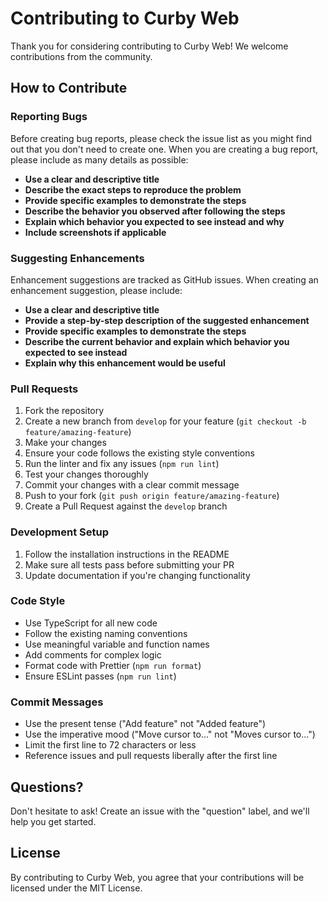 # Contributing to Curby Web

Thank you for considering contributing to Curby Web! We welcome contributions from the community.

## How to Contribute

### Reporting Bugs

Before creating bug reports, please check the issue list as you might find out that you don't need to create one. When you are creating a bug report, please include as many details as possible:

- **Use a clear and descriptive title**
- **Describe the exact steps to reproduce the problem**
- **Provide specific examples to demonstrate the steps**
- **Describe the behavior you observed after following the steps**
- **Explain which behavior you expected to see instead and why**
- **Include screenshots if applicable**

### Suggesting Enhancements

Enhancement suggestions are tracked as GitHub issues. When creating an enhancement suggestion, please include:

- **Use a clear and descriptive title**
- **Provide a step-by-step description of the suggested enhancement**
- **Provide specific examples to demonstrate the steps**
- **Describe the current behavior and explain which behavior you expected to see instead**
- **Explain why this enhancement would be useful**

### Pull Requests

1. Fork the repository
2. Create a new branch from `develop` for your feature (`git checkout -b feature/amazing-feature`)
3. Make your changes
4. Ensure your code follows the existing style conventions
5. Run the linter and fix any issues (`npm run lint`)
6. Test your changes thoroughly
7. Commit your changes with a clear commit message
8. Push to your fork (`git push origin feature/amazing-feature`)
9. Create a Pull Request against the `develop` branch

### Development Setup

1. Follow the installation instructions in the README
2. Make sure all tests pass before submitting your PR
3. Update documentation if you're changing functionality

### Code Style

- Use TypeScript for all new code
- Follow the existing naming conventions
- Use meaningful variable and function names
- Add comments for complex logic
- Format code with Prettier (`npm run format`)
- Ensure ESLint passes (`npm run lint`)

### Commit Messages

- Use the present tense ("Add feature" not "Added feature")
- Use the imperative mood ("Move cursor to..." not "Moves cursor to...")
- Limit the first line to 72 characters or less
- Reference issues and pull requests liberally after the first line

## Questions?

Don't hesitate to ask! Create an issue with the "question" label, and we'll help you get started.

## License

By contributing to Curby Web, you agree that your contributions will be licensed under the MIT License.
